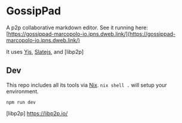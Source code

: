 # GossipPad

A p2p collaborative markdown editor. See it running here:
[https://gossippad-marcopolo-io.ipns.dweb.link/](https://gossippad-marcopolo-io.ipns.dweb.link/)

It uses [Yjs], [Slatejs], and [libp2p]


## Dev

This repo includes all its tools via [Nix](https://nixos.org). `nix shell .`
will setup your environment.

`npm run dev`

[Yjs]: https://github.com/yjs/yjs
[Slatejs]: https://slatejs.org/
[libp2p] https://libp2p.io/